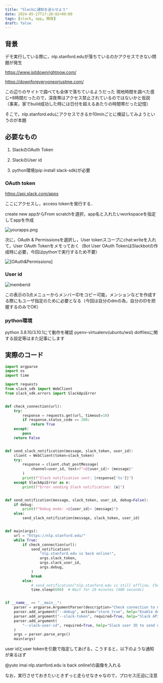 ```yaml
---
title: "Slackに通知を送らせよう"
date: 2024-05-27T17:20:02+09:00
tags: [slack, app, 開発]
draft: false
---
```


## 背景
デモ実行している際に，nlp.stanford.eduが落ちているのかアクセスできない問題が発生

<!--more-->

https://www.isitdownrightnow.com/

https://downforeveryoneorjustme.com/

この辺りのサイトで調べても全体で落ちているようだった
現地時間を調べた感じ+8時間だったので，深夜帯はアクセス禁止されているのではないかと仮説（事実，家でbuild成功した時には日付を超えるあたりの時間帯だった記憶）

そこで，nlp.stanford.eduにアクセスできるか10minごとに検証してみようというのが本題


## 必要なもの

1. SlackのOAuth Token

2. SlackのUser id

3. python環境(pip install slack-sdk)が必要

### OAuth token
https://api.slack.com/apps

ここにアクセスし，access tokenを発行する．

create new appからFrom scratchを選択，app名と入れたいworkspaceを指定してappを作成

![yourapps.png](/images/yourapps.png)

次に，OAuth & Permissionsを選択し，User tokenスコープにchat:writeを入れて，User OAuth Tokenをメモっておく（Bot User OAuth TokenはSlackbotの作成時に必要，今回はpythonで実行するため不要）

![[OAuth&Permissions]](/images/oauth_and_permissions.png)

### User id

![memberid](/images/member_id.png)

この表示の3点メニューからメンバーIDをコピー可能，メンションなどを作成する際にもユーザ指定のために必要となる（今回は自分のdmの為，自分のIDを把握するのみでOK）

### python環境
python 3.8.10/3.10.1にて動作を確認
pyenv-virtualenv(ubuntu/wsl)
dotfilesに関する設定等はまた記事にします

## 実際のコード
```python
import argparse
import os
import time

import requests
from slack_sdk import WebClient
from slack_sdk.errors import SlackApiError


def check_connection(url):
    try:
        response = requests.get(url, timeout=10)
        if response.status_code == 200:
            return True
    except:
        pass
    return False


def send_slack_notification(message, slack_token, user_id):
    client = WebClient(token=slack_token)
    try:
        response = client.chat_postMessage(
            channel=user_id, text=f"<@{user_id}> {message}"
        )
        print(f"Slack notification sent: {response['ts']}")
    except SlackApiError as e:
        print(f"Error sending Slack notification: {e}")


def send_notification(message, slack_token, user_id, debug=False):
    if debug:
        print(f"Debug mode: <@{user_id}> {message}")
    else:
        send_slack_notification(message, slack_token, user_id)


def main(args):
    url = "https://nlp.stanford.edu/"
    while True:
        if check_connection(url):
            send_notification(
                "nlp.stanford.edu is back online!",
                args.slack_token,
                args.slack_user_id,
                args.debug,
            )
            break
        else:
            # send_notification("nlp.stanford.edu is still offline. Checking again in 10 minutes...", args.slack_token, args.slack_user_id, args.debug)
            time.sleep(600)  # Wait for 10 minutes (600 seconds)


if __name__ == "__main__":
    parser = argparse.ArgumentParser(description="Check connection to nlp.stanford.edu")
    parser.add_argument("--debug", action="store_true", help="Enable debug mode")
    parser.add_argument("--slack-token", required=True, help="Slack API token")
    parser.add_argument(
        "--slack-user-id", required=True, help="Slack user ID to send notifications"
    )
    args = parser.parse_args()
    main(args)
```
user idとuser tokenを引数で指定してあげる，こうすると，以下のような通知が来るはず

@yuto imai nlp.stanford.edu is back online!の画像を入れる

なお，実行させておきたいときずっと走らせなきゃなので，プロセス圧迫に注意
